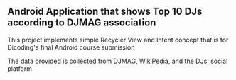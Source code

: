 ## Android Application that shows Top 10 DJs according to DJMAG association

This project implements simple Recycler View and Intent concept 
that is for Dicoding's final Android course submission

The data provided is collected from DJMAG, WikiPedia, and the DJs' social platform